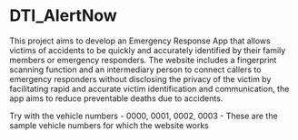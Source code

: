 # DTI_AlertNow

This project aims to develop an Emergency Response App that allows victims of accidents to be quickly and accurately identified by their family members or emergency responders.
The website  includes a fingerprint scanning function and an intermediary person to connect callers to emergency responders without disclosing the privacy of the victim by facilitating rapid and accurate victim identification and communication, the app aims to reduce preventable deaths due to accidents. 

Try with the vehicle numbers - 0000, 0001, 0002, 0003 - These are the sample vehicle numbers for which the website works
